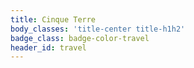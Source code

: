 ```yaml
---
title: Cinque Terre
body_classes: 'title-center title-h1h2'
badge_class: badge-color-travel
header_id: travel
---
```


